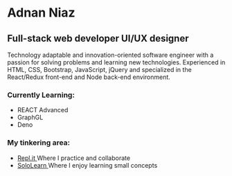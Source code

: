 <h1>Adnan Niaz</h1>
<h2>Full-stack web developer UI/UX designer</h2>
<p>
    Technology adaptable and innovation-oriented software engineer with a passion for solving problems and learning new
    technologies. Experienced in HTML, CSS, Bootstrap, JavaScript, jQuery and specialized in the React/Redux front-end
    and Node back-end environment.
</p>
<h3>Currently Learning:</h3>
<ul>
    <li>REACT Advanced</li>
    <li>GraphGL</li>
    <li>Deno</li>
</ul>
<h3>My tinkering area:</h3>
<ul>
    <li><a href="https://repl.it/@adnanniaz">Repl.it </a>Where I practice and collaborate</li>
    <li><a href="https://www.sololearn.com/Profile/383429">SoloLearn </a>Where I enjoy learning small concepts</li>
</ul>